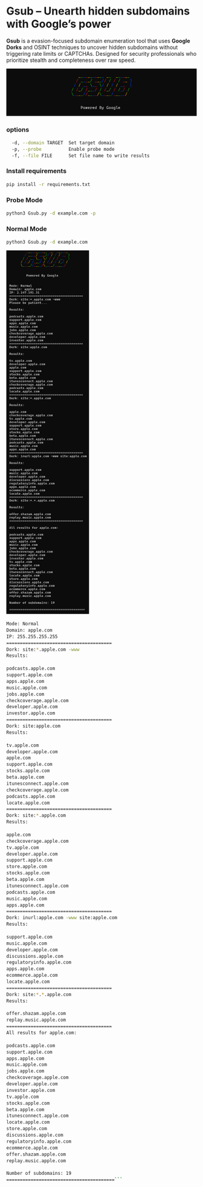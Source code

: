 # Gsub –  Unearth hidden subdomains with Google’s power 
**Gsub** is a evasion-focused subdomain enumeration tool that uses **Google Dorks** and OSINT techniques to uncover hidden subdomains without triggering rate limits or CAPTCHAs. Designed for security professionals who prioritize stealth and completeness over raw speed. 

![banner](./images/new-banner.png "banner")

### options
```bash
  -d, --domain TARGET  Set target domain
  -p, --probe          Enable probe mode
  -f, --file FILE      Set file name to write results
```
### Install requirements 
 ```bash
 pip install -r requirements.txt
 ```
### Probe Mode
```bash
python3 Gsub.py -d example.com -p
```
### Normal Mode
```bash
python3 Gsub.py -d example.com 
```
![banner](./images/output.png "banner")

```bash
Mode: Normal
Domain: apple.com
IP: 255.255.255.255
=======================================
Dork: site:*.apple.com -www
Results:

podcasts.apple.com
support.apple.com
apps.apple.com
music.apple.com
jobs.apple.com
checkcoverage.apple.com
developer.apple.com
investor.apple.com
=======================================
Dork: site:apple.com
Results:

tv.apple.com
developer.apple.com
apple.com
support.apple.com
stocks.apple.com
beta.apple.com
itunesconnect.apple.com
checkcoverage.apple.com
podcasts.apple.com
locate.apple.com
=======================================
Dork: site:*.apple.com
Results:

apple.com
checkcoverage.apple.com
tv.apple.com
developer.apple.com
support.apple.com
store.apple.com
stocks.apple.com
beta.apple.com
itunesconnect.apple.com
podcasts.apple.com
music.apple.com
apps.apple.com
=======================================
Dork: inurl:apple.com -www site:apple.com
Results:

support.apple.com
music.apple.com
developer.apple.com
discussions.apple.com
regulatoryinfo.apple.com
apps.apple.com
ecommerce.apple.com
locate.apple.com
=======================================
Dork: site:*.*.apple.com
Results:

offer.shazam.apple.com
replay.music.apple.com
=======================================
All results for apple.com:

podcasts.apple.com
support.apple.com
apps.apple.com
music.apple.com
jobs.apple.com
checkcoverage.apple.com
developer.apple.com
investor.apple.com
tv.apple.com
stocks.apple.com
beta.apple.com
itunesconnect.apple.com
locate.apple.com
store.apple.com
discussions.apple.com
regulatoryinfo.apple.com
ecommerce.apple.com
offer.shazam.apple.com
replay.music.apple.com

Number of subdomains: 19
========================================```
